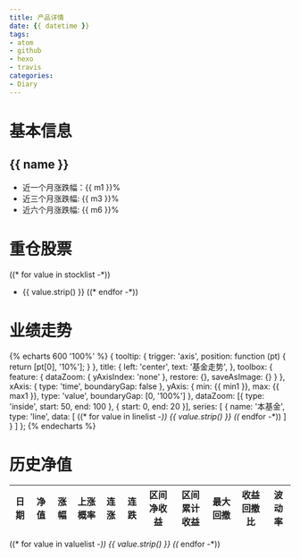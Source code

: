 ```yaml
---
title: 产品详情
date: {{ datetime }}
tags:
- atom
- github
- hexo
- travis
categories:
- Diary
---
```


# 基本信息
## {{ name }}
- 近一个月涨跌幅：{{ m1 }}%
- 近三个月涨跌幅: {{ m3 }}%
- 近六个月涨跌幅: {{ m6 }}%

# 重仓股票
((* for value in stocklist -*))
- {{ value.strip() }}
((* endfor -*))


# 业绩走势

{% echarts 600 '100%' %}
{
  tooltip: {
        trigger: 'axis',
        position: function (pt) {
            return [pt[0], '10%'];
        }
    },
    title: {
        left: 'center',
        text: '基金走势',
    },
    toolbox: {
        feature: {
            dataZoom: {
                yAxisIndex: 'none'
            },
            restore: {},
            saveAsImage: {}
        }
    },
    xAxis: {
        type: 'time',
        boundaryGap: false
    },
    yAxis: {
        min: {{ min1 }},
        max: {{ max1 }},
        type: 'value',
        boundaryGap: [0, '100%']
    },
    dataZoom: [{
        type: 'inside',
        start: 50,
        end: 100
    }, {
        start: 0,
        end: 20
    }],
    series: [
        {
            name: '本基金',
            type: 'line',
            data: [
((* for value in linelist -*))
{{ value.strip() }}
((* endfor -*))
            ]
        }
    ]
};
{% endecharts %}

# 历史净值

| 日期 | 净值 | 涨幅 | 上涨概率 | 连涨 | 连跌 | 区间净收益 | 区间累计收益 | 最大回撤 | 收益回撤比 | 波动率 |
| --- | --- | --- | --- | --- | --- | --- | --- | --- | --- | --- |
((* for value in valuelist -*))
{{ value.strip() }}
((* endfor -*))

